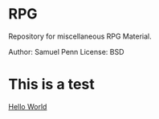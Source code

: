 RPG
===

Repository for miscellaneous RPG Material.


Author: Samuel Penn
License: BSD

<h1>This is a test</h1>

<a href="#" onclick="alert('Hello World')">Hello World</a>

